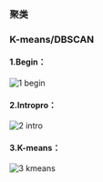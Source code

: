 ### 聚类
### K-means/DBSCAN
#### 1.Begin：
![1 begin](https://github.com/user-attachments/assets/a3519dc0-16e8-4fda-8b5c-abc1bcea78af)
#### 2.Intropro：
![2 intro](https://github.com/user-attachments/assets/040c222d-ea1b-4204-8503-24eeaa413b64)
#### 3.K-means：
![3 kmeans](https://github.com/user-attachments/assets/a92b4334-7281-48e5-b493-433edd81f0aa)
#### 
